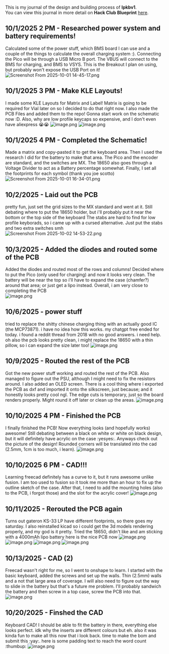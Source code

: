 <!--
  ===================    !!READ THIS NOTICE!!   ====================
  DO NOT edit this file manually. Your changes WILL BE OVERWRITTEN!
  This journal is auto generated and updated by Hack Club Blueprint.
  To edit this file, please edit your journal entries on Blueprint.
  ==================================================================
-->

This is my journal of the design and building process of **lpkbv1**.  
You can view this journal in more detail on **Hack Club Blueprint** [here](https://blueprint.hackclub.com/projects/23).


## 10/1/2025 2 PM - Researched power system and battery requirements!  

Calculated some of the power stuff, which BMS board I can use and a couple of the things to calculate the overall charging system :). Connecting the Pico will be through a USB Micro B port. The VBUS will connect to the BMS for charging, and BMS to VSYS. This is the Breakout I plan on using, but probably won't expose the USB Port on it!
![Screenshot From 2025-10-01 14-45-17.png](https://blueprint.hackclub.com/user-attachments/blobs/redirect/eyJfcmFpbHMiOnsiZGF0YSI6ODYsInB1ciI6ImJsb2JfaWQifX0=--a8f08b96462f26f55fee5e92ff4392ab50ef0d66/Screenshot%20From%202025-10-01%2014-45-17.png)

  

## 10/1/2025 3 PM - Make KLE Layouts!  

I made some KLE Layouts for Matrix and Label! Matrix is going to be required for Vial later on so I decided to do that right now. I also made the PCB Files and added them to the repo! Gonna start work on the schematic now :D. Also, why are low profile keycaps so expensive, and I don't even have aliexpress 😭😭
![image.png](https://blueprint.hackclub.com/user-attachments/blobs/redirect/eyJfcmFpbHMiOnsiZGF0YSI6ODgsInB1ciI6ImJsb2JfaWQifX0=--32dd097d3c982405d639be425bc2720f3cd07782/image.png)
![image.png](https://blueprint.hackclub.com/user-attachments/blobs/redirect/eyJfcmFpbHMiOnsiZGF0YSI6ODksInB1ciI6ImJsb2JfaWQifX0=--420e62bc1db55d0f81cc48383fab8f8197b9ffc5/image.png)

  

## 10/1/2025 4 PM - Completed the Schematic!  

Made a matrix and copy-pasted it to get the keyboard area. Then I used the research I did for the battery to make that area. The Pico and the encoder are standard, and the switches are MX. The 18650 also goes through a Voltage Divider to act as a Battery percentage somewhat. Finally, I set all the footprints for each symbol (thank you joe scotto) <br />
![Screenshot From 2025-10-01 16-34-01.png](https://blueprint.hackclub.com/user-attachments/blobs/redirect/eyJfcmFpbHMiOnsiZGF0YSI6OTAsInB1ciI6ImJsb2JfaWQifX0=--b81998dad0758c9b8a0b4ae3ea07584e97c1e716/Screenshot%20From%202025-10-01%2016-34-01.png)

  

## 10/2/2025 - Laid out the PCB  

pretty fun, just set the grid sizes to the MX standard and went at it. Still debating where to put the 18650 holder, but i'll probably put it near the bottom or the top side of the keyboard
The stabs are hard to find for low profile keyborads, so i came up with a cursed alternative. Just put the stabs and two extra switches smh <br />
![Screenshot From 2025-10-02 14-53-22.png](https://blueprint.hackclub.com/user-attachments/blobs/redirect/eyJfcmFpbHMiOnsiZGF0YSI6OTEsInB1ciI6ImJsb2JfaWQifX0=--45176f1b600b580654aa28ad851997acb864eb4a/Screenshot%20From%202025-10-02%2014-53-22.png)
  

## 10/3/2025 - Added the diodes and routed some of the PCB  

Added the diodes and routed most of the rows and columns! Decided where to put the Pico (only used for charging) and now it looks very clean. The battery will be near the top so i'll have to expand the case (chamfer?) around that area; or just get a lipo instead. Overall, i am very close to completing the PCB <br />
![image.png](https://blueprint.hackclub.com/user-attachments/blobs/redirect/eyJfcmFpbHMiOnsiZGF0YSI6MTQ5LCJwdXIiOiJibG9iX2lkIn19--900765fdb230b47c38e3cb087e52a7b6dbede5d9/image.png)
  

## 10/6/2025 - power stuff  

tried to replace the shitty chinese charging thing with an actually good IC (the MCP73871). i have no idea how this works. my chatgpt free ended for today. i found a reddit thread from 2018 with no good answers. i need help. oh also the pcb looks pretty clean, i might replace the 18650 with a thin pillow, so i can expand the size later too!
![image.png](https://blueprint.hackclub.com/user-attachments/blobs/redirect/eyJfcmFpbHMiOnsiZGF0YSI6NjE2LCJwdXIiOiJibG9iX2lkIn19--3f72a9d44f5e7e5c9f5e3be596bf049c51d94fb0/image.png)  

## 10/9/2025 - Routed the rest of the PCB  

Got the new power stuff working and routed the rest of the PCB. Also managed to figure out the PSU, although I might need to fix the resistors around. I also added an OLED screen. There is a cool thing where i exported the PCB as dxf and imported it onto the silkscreen, just because; and it honestly looks pretty cool ngl. The edge cuts is temporary, just so the board renders properly. Might round it off later or clean up the areas.
![image.png](https://blueprint.hackclub.com/user-attachments/blobs/proxy/eyJfcmFpbHMiOnsiZGF0YSI6MTIyNywicHVyIjoiYmxvYl9pZCJ9fQ==--561dbd153a002b56e3f1dda7c08413d1ff70095f/image.png)

  

## 10/10/2025 4 PM - Finished the PCB  

I finally finished the PCB! Now everything looks (and hopefully works) awesome! Still debating between a black on white or white on black design, but it will definitely have acrylic on the case :yesyes:. Anyways check out the picture of the design! Rounded corners will be translated into the cad (2.5mm, 1cm is too much, i learn).
![image.png](https://blueprint.hackclub.com/user-attachments/blobs/proxy/eyJfcmFpbHMiOnsiZGF0YSI6MTM2NSwicHVyIjoiYmxvYl9pZCJ9fQ==--760decf50dfaf99adafd449ff98845cf55100945/image.png)
  

## 10/10/2025 6 PM - CAD!!!  

Learning freecad definitely has a curve to it, but it runs awesome unlike fusion. I am too used to fusion so it took me more than an hour to fix up the outline sketch of the case. After that, I need to add the mounting holes (also to the PCB, i forgot those) and  the slot for the acrylic cover!
![image.png](https://blueprint.hackclub.com/user-attachments/blobs/proxy/eyJfcmFpbHMiOnsiZGF0YSI6MTM4NCwicHVyIjoiYmxvYl9pZCJ9fQ==--4cd042701ffc94a4e6f171b76ea7f80373cea0a6/image.png)
  

## 10/11/2025 - Rerouted the PCB again  

Turns out gateron KS-33 LP have different footprints, so there goes my saturday. I also reinstalled kicad so i could get the 3d models rendering properly, and my god is it pretty. Tried the 18650, didn't like and am sticking with a 4000mAh lipo battery
here is the nice PCB now
![image.png](https://blueprint.hackclub.com/user-attachments/blobs/proxy/eyJfcmFpbHMiOnsiZGF0YSI6MTYyOCwicHVyIjoiYmxvYl9pZCJ9fQ==--a0d94081d025919176c153061786fdc3781b4dad/image.png)
![image.png](https://blueprint.hackclub.com/user-attachments/blobs/proxy/eyJfcmFpbHMiOnsiZGF0YSI6MTYyOSwicHVyIjoiYmxvYl9pZCJ9fQ==--5349d0db9540f9a270268b949b939eecfed20fdb/image.png)
![image.png](https://blueprint.hackclub.com/user-attachments/blobs/proxy/eyJfcmFpbHMiOnsiZGF0YSI6MTYzMCwicHVyIjoiYmxvYl9pZCJ9fQ==--9cd32529222d53fa03d1257344020602468dae83/image.png)
![image.png](https://blueprint.hackclub.com/user-attachments/blobs/proxy/eyJfcmFpbHMiOnsiZGF0YSI6MTYzMSwicHVyIjoiYmxvYl9pZCJ9fQ==--c57b1207cd5f0504ea1772e1eefc0665bdd98429/image.png)

  

## 10/13/2025 - CAD (2)  

Freecad wasn't right for me, so I went to onshape to learn. I started with the basic keyboard, added the screws and set up the walls. Thin (2.5mm) walls and a not that large area of coverage. I will also need to figure out the way to slide in the battery but that's a future me problem. I'll probably sandwich the battery and then screw in a top case, screw the PCB into that.
![image.png](https://blueprint.hackclub.com/user-attachments/blobs/proxy/eyJfcmFpbHMiOnsiZGF0YSI6MTk3NCwicHVyIjoiYmxvYl9pZCJ9fQ==--8e8109f4564c780506f4088df6daefddec29664e/image.png)
  

## 10/20/2025 - Finshed the CAD  

Keyboard CAD! I should be able to fit the battery in there, everything else looks perfect. idk why the inserts are different colours but eh. also it was kinda fun to make all this now that i look back. time to make the bom and submit this :yay:. here is some padding text to reach the word count :thumbup:
![image.png](https://blueprint.hackclub.com/user-attachments/blobs/proxy/eyJfcmFpbHMiOnsiZGF0YSI6MzY4NSwicHVyIjoiYmxvYl9pZCJ9fQ==--895ef9435fe5f1a9c4e1f124e71b33e377cf764e/image.png)
  

